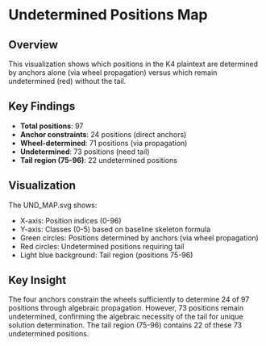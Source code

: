 # Undetermined Positions Map

## Overview

This visualization shows which positions in the K4 plaintext are determined by anchors alone (via wheel propagation) versus which remain undetermined (red) without the tail.

## Key Findings

- **Total positions**: 97
- **Anchor constraints**: 24 positions (direct anchors)
- **Wheel-determined**: 71 positions (via propagation)
- **Undetermined**: 73 positions (need tail)
- **Tail region (75-96)**: 22 undetermined positions

## Visualization

The UND_MAP.svg shows:
- X-axis: Position indices (0-96)
- Y-axis: Classes (0-5) based on baseline skeleton formula
- Green circles: Positions determined by anchors (via wheel propagation)
- Red circles: Undetermined positions requiring tail
- Light blue background: Tail region (positions 75-96)

## Key Insight

The four anchors constrain the wheels sufficiently to determine 24 of 97 positions through algebraic propagation. However, 73 positions remain undetermined, confirming the algebraic necessity of the tail for unique solution determination. The tail region (75-96) contains 22 of these 73 undetermined positions.
